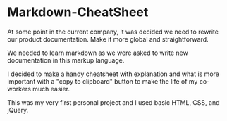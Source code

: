 # Markdown-CheatSheet

At some point in the current company, it was decided we need to rewrite our product documentation.
Make it more global and straightforward.

We needed to learn markdown as we were asked to write new documentation in this markup language. 

I decided to make a handy cheatsheet with explanation and what is more important with a "copy to clipboard" button to make the life of my co-workers much easier. 

This was my very first personal project and I used basic HTML, CSS, and jQuery. 

